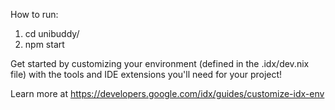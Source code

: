 How to run:
1. cd unibuddy/
2. npm start

Get started by customizing your environment (defined in the .idx/dev.nix file) with the tools and IDE extensions you'll need for your project!

Learn more at https://developers.google.com/idx/guides/customize-idx-env
